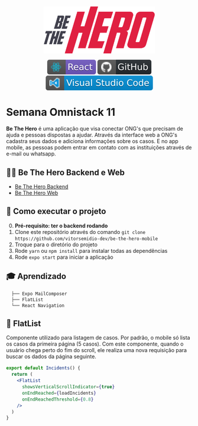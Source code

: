 <p align="center">
  <img src="./.github/logo.svg" width="300px"/>
</p>

<p align="center">
  <img src="./.github/react.svg">
  <img src="./.github/github.svg">
  <img src="./.github/visual_studio_code.svg">
</p>

# Semana Omnistack 11

**Be The Hero** é uma aplicação que visa conectar ONG's que precisam de ajuda e pessoas dispostas a ajudar. Através da interface web a ONG's cadastra seus dados e adiciona informações sobre os casos. E no app mobile, as pessoas podem entrar em contato com as instituições através de e-mail ou whatsapp.


## ✋🏻 Be The Hero Backend e Web 

* [Be The Hero Backend](https://github.com/vitorsemidio-dev/be-the-hero-backend) 
* [Be The Hero Web](https://github.com/vitorsemidio-dev/be-the-hero-web) 


## 🚀 Como executar o projeto

0. **Pré-requisito: ter o backend rodando**
1. Clone este repositório através do comando `git clone https://github.com/vitorsemidio-dev/be-the-hero-mobile`
2. Troque para o diretório do projeto
3. Rode `yarn` ou `npm install` para instalar todas as dependências
4. Rode `expo start` para iniciar a aplicação


## 🎓 Aprendizado

```
  ├── Expo MailComposer
  ├── FlatList
  └── React Navigation
```


## 📜 FlatList

Componente utilizado para listagem de casos. Por padrão, o mobile só lista os casos da primeira página (5 casos). Com este componente, quando o usuário chega perto do fim do scroll, ele realiza uma nova requisição para buscar os dados da página seguinte.

```jsx
export default Incidents() {
  return (
    <FlatList
      showsVerticalScrollIndicator={true}
      onEndReached={loadIncidents}
      onEndReachedThreshold={0.8}
    />
  )
}
```

